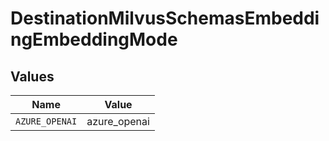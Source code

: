 # DestinationMilvusSchemasEmbeddingEmbeddingMode


## Values

| Name           | Value          |
| -------------- | -------------- |
| `AZURE_OPENAI` | azure_openai   |